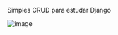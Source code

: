 Simples CRUD para estudar Django

![image](https://github.com/RodrigoMFG/django-todo/assets/102825232/515dca75-cb57-4ec4-8164-4928b674117c)
